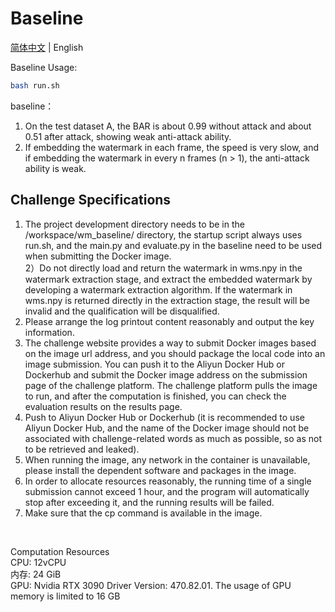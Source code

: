 # Baseline

[简体中文](README.md) | English

Baseline Usage:
```bash
bash run.sh
```

baseline：<br/>
1) On the test dataset A, the BAR is about 0.99 without attack and about 0.51 after attack, showing weak anti-attack ability.<br/>
2) If embedding the watermark in each frame, the speed is very slow, and if embedding the watermark in every n frames (n > 1), the anti-attack ability is weak.<br/>

## Challenge Specifications<br/>
1) The project development directory needs to be in the /workspace/wm_baseline/ directory, the startup script always uses run.sh, and the main.py and evaluate.py in the baseline need to be used when submitting the Docker image.<br/>
2）Do not directly load and return the watermark in wms.npy in the watermark extraction stage, and extract the embedded watermark by developing a watermark extraction algorithm. If the watermark in wms.npy is returned directly in the extraction stage, the result will be invalid and the qualification will be disqualified.<br/>
3) Please arrange the log printout content reasonably and output the key information.<br/>
4) The challenge website provides a way to submit Docker images based on the image url address, and you should package the local code into an image submission. You can push it to the Aliyun Docker Hub or Dockerhub and submit the Docker image address on the submission page of the challenge platform. The challenge platform pulls the image to run, and after the computation is finished, you can check the evaluation results on the results page.<br/>
5) Push to Aliyun Docker Hub or Dockerhub (it is recommended to use Aliyun Docker Hub, and the name of the Docker image should not be associated with challenge-related words as much as possible, so as not to be retrieved and leaked). <br/>
6) When running the image, any network in the container is unavailable, please install the dependent software and packages in the image.<br/>
7) In order to allocate resources reasonably, the running time of a single submission cannot exceed 1 hour, and the program will automatically stop after exceeding it, and the running results will be failed.<br/>
8) Make sure that the cp command is available in the image.<br/>
<br/>


Computation Resources<br/>
CPU: 12vCPU <br/>
内存: 24 GiB <br/>
GPU: Nvidia RTX 3090 Driver Version: 470.82.01. The usage of GPU memory is limited to 16 GB<br/>
<br/>